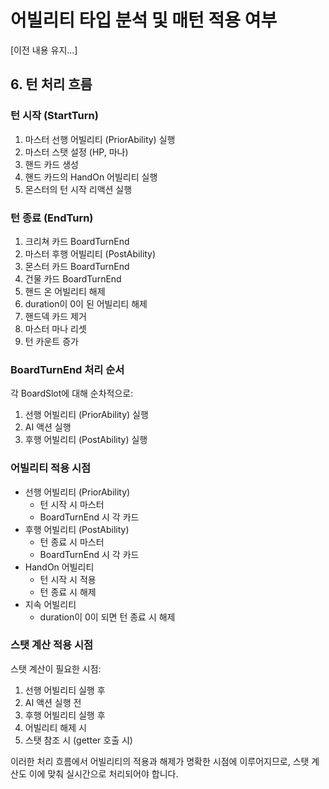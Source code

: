 # 어빌리티 타입 분석 및 매턴 적용 여부

[이전 내용 유지...]

## 6. 턴 처리 흐름

### 턴 시작 (StartTurn)
1. 마스터 선행 어빌리티 (PriorAbility) 실행
2. 마스터 스탯 설정 (HP, 마나)
3. 핸드 카드 생성
4. 핸드 카드의 HandOn 어빌리티 실행
5. 몬스터의 턴 시작 리액션 실행

### 턴 종료 (EndTurn)
1. 크리쳐 카드 BoardTurnEnd
2. 마스터 후행 어빌리티 (PostAbility)
3. 몬스터 카드 BoardTurnEnd
4. 건물 카드 BoardTurnEnd
5. 핸드 온 어빌리티 해제
6. duration이 0이 된 어빌리티 해제
7. 핸드덱 카드 제거
8. 마스터 마나 리셋
9. 턴 카운트 증가

### BoardTurnEnd 처리 순서
각 BoardSlot에 대해 순차적으로:
1. 선행 어빌리티 (PriorAbility) 실행
2. AI 액션 실행
3. 후행 어빌리티 (PostAbility) 실행

### 어빌리티 적용 시점
- 선행 어빌리티 (PriorAbility)
  - 턴 시작 시 마스터
  - BoardTurnEnd 시 각 카드
- 후행 어빌리티 (PostAbility)
  - 턴 종료 시 마스터
  - BoardTurnEnd 시 각 카드
- HandOn 어빌리티
  - 턴 시작 시 적용
  - 턴 종료 시 해제
- 지속 어빌리티
  - duration이 0이 되면 턴 종료 시 해제

### 스탯 계산 적용 시점
스탯 계산이 필요한 시점:
1. 선행 어빌리티 실행 후
2. AI 액션 실행 전
3. 후행 어빌리티 실행 후
4. 어빌리티 해제 시
5. 스탯 참조 시 (getter 호출 시)

이러한 처리 흐름에서 어빌리티의 적용과 해제가 명확한 시점에 이루어지므로, 스탯 계산도 이에 맞춰 실시간으로 처리되어야 합니다.